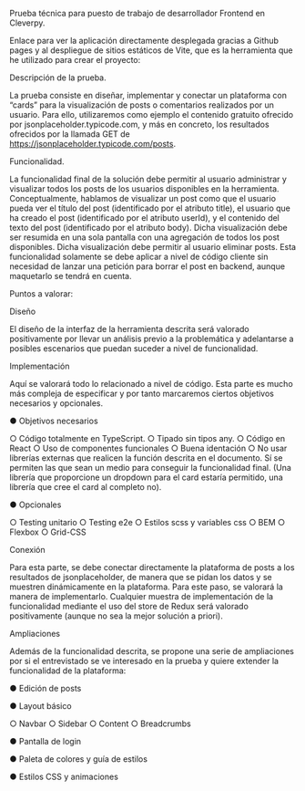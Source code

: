 Prueba técnica para puesto de trabajo de desarrollador Frontend en Cleverpy.

Enlace para ver la aplicación directamente desplegada gracias a Github pages y al despliegue de sitios estáticos de Vite, que es la herramienta que he utilizado para crear el proyecto: 

Descripción de la prueba.

La prueba consiste en diseñar, implementar y conectar un plataforma con “cards” para la
visualización de posts o comentarios realizados por un usuario. Para ello, utilizaremos como ejemplo
el contenido gratuito ofrecido por jsonplaceholder.typicode.com, y más en concreto, los resultados
ofrecidos por la llamada GET de https://jsonplaceholder.typicode.com/posts.

Funcionalidad.

La funcionalidad final de la solución debe permitir al usuario administrar y visualizar todos los posts
de los usuarios disponibles en la herramienta.
Conceptualmente, hablamos de visualizar un post como que el usuario pueda ver el título del post
(identificado por el atributo title), el usuario que ha creado el post (identificado por el atributo
userId), y el contenido del texto del post (identificado por el atributo body). Dicha visualización debe
ser resumida en una sola pantalla con una agregación de todos los post disponibles.
Dicha visualización debe permitir al usuario eliminar posts. Esta funcionalidad solamente se debe
aplicar a nivel de código cliente sin necesidad de lanzar una petición para borrar el post en backend,
aunque maquetarlo se tendrá en cuenta.

Puntos a valorar:

Diseño

El diseño de la interfaz de la herramienta descrita será valorado positivamente por llevar un análisis
previo a la problemática y adelantarse a posibles escenarios que puedan suceder a nivel de
funcionalidad.

Implementación

Aquí se valorará todo lo relacionado a nivel de código. Esta parte es mucho más compleja de
especificar y por tanto marcaremos ciertos objetivos necesarios y opcionales.

● Objetivos necesarios

  ○ Código totalmente en TypeScript.
  ○ Tipado sin tipos any.
  ○ Código en React
  ○ Uso de componentes funcionales
  ○ Buena identación
  ○ No usar librerías externas que realicen la función descrita en el documento. Sí se
permiten las que sean un medio para conseguir la funcionalidad final. (Una librería
que proporcione un dropdown para el card estaría permitido, una librería que cree el
card al completo no).

● Opcionales

  ○ Testing unitario
  ○ Testing e2e
  ○ Estilos scss y variables css
  ○ BEM
  ○ Flexbox
  ○ Grid-CSS

Conexión

Para esta parte, se debe conectar directamente la plataforma de posts a los resultados de
jsonplaceholder, de manera que se pidan los datos y se muestren dinámicamente en la plataforma.
Para este paso, se valorará la manera de implementarlo. Cualquier muestra de implementación de la
funcionalidad mediante el uso del store de Redux será valorado positivamente (aunque no sea la
mejor solución a priori).

Ampliaciones

Además de la funcionalidad descrita, se propone una serie de ampliaciones por si el entrevistado se
ve interesado en la prueba y quiere extender la funcionalidad de la plataforma:

● Edición de posts

● Layout básico

  ○ Navbar
  ○ Sidebar
  ○ Content
  ○ Breadcrumbs
  
● Pantalla de login

● Paleta de colores y guía de estilos

● Estilos CSS y animaciones
